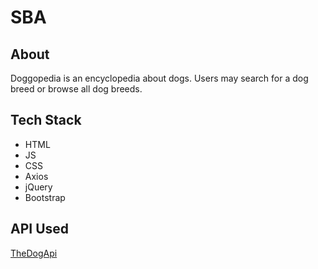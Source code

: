 # SBA

## About

Doggopedia is an encyclopedia about dogs. Users may search for a dog breed or browse all dog breeds.

## Tech Stack

- HTML
- JS
- CSS
- Axios
- jQuery
- Bootstrap

## API Used

[TheDogApi](https://thedogapi.com/)
